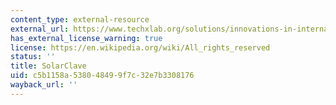 ```yaml
---
content_type: external-resource
external_url: https://www.techxlab.org/solutions/innovations-in-international-health-solarclave-solar-autoclave
has_external_license_warning: true
license: https://en.wikipedia.org/wiki/All_rights_reserved
status: ''
title: SolarClave
uid: c5b1158a-5380-4849-9f7c-32e7b3308176
wayback_url: ''
---
```

